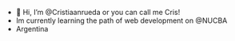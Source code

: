 - 👋 Hi, I’m @Cristiaanrueda or you can call me Cris! 
- Im currently learning the path of web development on @NUCBA
- Argentina
